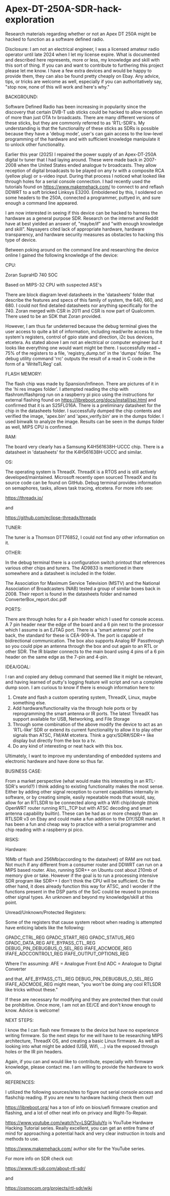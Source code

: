 # Apex-DT-250A-SDR-hack-exploration
Research materials regarding whether or not an Apex DT 250A might be hacked to function as a software defined radio.

Disclosure: I am not an electrical engineer, I was a licensed amateur radio operator until late 2024 when I let my license expire. What is documented and described here represents, more or less, my knowledge and skill with this sort of thing. If you can and want to contribute to furthering this project please let me know. I have a few extra devices and would be happy to provide them, they can also be found pretty cheaply on Ebay. Any advice, tips, or tricks are welcome as well, especially if you can authoritatively say, "stop now, none of this will work and here's why."



BACKGROUND:

Software Defined Radio has been increasing in popularity since the discovery that certain DVB-T usb sticks could be hacked to allow reception of more than just OTA tv broadcasts. There are many different versions of these sticks, but they are commonly referred to as 'RTL-SDR's. My understanding is that the functionality of these sticks as SDRs is possible because they have a 'debug mode', user's can gain access to the low-level programming of the hardware and with sufficient knowledge manipulate it to unlock other functionality.

Earlier this year (2025) I repaired the power supply of an Apex-DT-250A digital tv tuner that I had laying around. These were made back in 2007-2008 when the United States ended analogue tv broadcasts. They allow reception of digital broadcasts to be played on any tv with a composite RCA (yellow plug) or s-video input. During that process I noticed what looked like through holes for a serial console connection. I had recently used the tutorials found on https://www.makemehack.com/ to connect to and reflash DDWRT to a soft bricked Linksys E3200. Emboldened by this, I soldered on some headers to the 250A, connected a programmer, puttyed in, and sure enough a command line appeared.

I am now interested in seeing if this device can be hacked to harness the hardware as a general purpose SDR. Research on the internet and Reddit have at best yielded an answer of, "maybe/if" and "with enough knowledge and skill". Naysayers cited lack of appropriate hardware, hardware transparency, and hardware security measures as obstacles to hacking this type of device.     

Between poking around on the command line and researching the device online I gained the following knowledge of the device:



CPU:

Zoran SupraHD 740 SOC

Based on MIPS-32 CPU with suspected ASE's

There are block diagram level datasheets in the 'datasheets' folder that describe the features and specs of this family of system, the 640, 660, and 680. I could not find detailed datasheets nor anything specifically for the 740. Zoran merged with CSR in 2011 and CSR is now part of Qualcomm. There used to be an SDK that Zoran provided.

However, I am thus far undeterred because the debug terminal gives the user access to quite a bit of information, including read/write access to the system's registers, control of gpio state and direction, i2c bus devices, etcetera. As stated above I am not an electrical or computer engineer but it looks like everything one would want might be there. I successfully read ~ 75% of the registers to a file, 'registry\_dump.txt' in the 'dumps' folder. The debug utility command 'rrc' outputs the result of a read in C code in the form of a 'WriteTLReg' call.



FLASH MEMORY:

The flash chip was made by Spansion/Infineon. There are pictures of it in the 'hi res images folder'. I attempted reading the chip with flashrom/flashprog run on a raspberry pi pico using the instructions for external flashing found on https://libreboot.org/docs/install/spi.html and confirmed that it is an S25FL016A. There is a preliminary datasheet for the chip in the datasheets folder. I successfully dumped the chip contents and verified the image, 'apex.bin' and 'apex\_verify.bin' are in the dumps folder. I used binwalk to analyze the image. Results can be seen in the dumps folder as well, MIPS CPU is confirmed.



RAM:

The board very clearly has a Samsung K4H561638H-UCCC chip. There is a datasheet in 'datasheets' for the K4H561638H-UCCC and similar.



OS:

The operating system is ThreadX. ThreadX is a RTOS and is still actively developed/maintained. Microsoft recently open sourced ThreadX and its source code can be found on GitHub. Debug terminal provides information on semaphores, tasks, allows task tracing, etcetera. For more info see:

https://threadx.io/

and

https://github.com/eclipse-threadx/threadx



TUNER:

The tuner is a Thomson DTT76852, I could not find any other information on it.



OTHER:

In the debug terminal there is a configuration switch printout that references various other chips and tuners. The AD9833 is mentioned in there somewhere and a datasheet is included in the folder.

The Association for Maximum Service Television (MSTV) and the National
Association of Broadcasters (NAB) tested a group of similar boxes back in 2008. Their report is found in the datasheets folder and named ConverterBox\_report.doc.pdf

PORTS:

There are through holes for a 4 pin header which I used for console access. A 7 pin header near the edge of the board and a 6 pin next to the processor which I assume is an EJTAG port. There is a 'smart antenna' port in the back, the standard for these is CEA-909-A. The port is capable of bidirectional communication. The box also supports Analog RF Passthrough so you could pipe an antenna through the box and out again to an RTL or other SDR. The IR blaster connects to the main board using 4 pins of a 6 pin header on the same edge as the 7-pin and 4-pin. 



IDEA/GOAL:

I ran and copied any debug command that seemed like it might be relevant, and having learned of putty's logging feature will script and run a complete dump soon. I am curious to know if there is enough information here to:

1. Create and flash a custom operating system, ThreadX, Linux, maybe something else.
2. Add hardware/functionality via the through hole ports or by reprogramming the smart antenna or IR ports. The latest ThreadX has support available for USB, Networking, and File Storage
3. Through some combination of the above modify the device to act as an 'RTL-like' SDR or extend its current functionality to allow it to play other signals than ATSC, FM/AM etcetera. Think a gqrx/SDR#/SDR++ like display but directly from the box to a tv.
4. Do any kind of interesting or neat hack with this box.



Ultimately, I want to improve my understanding of embedded systems and electronic hardware and have done so thus far.



BUSINESS CASE:

From a market perspective (what would make this interesting in an RTL-SDR's world?) I think adding to existing functionality makes the most sense. Either by adding other signal reception to current capabilities internally in software, or by creating simple, easily repeatable mods that would, say, allow for an RTLSDR to be connected along with a Wifi chip/dongle (think OpenWRT router running RTL\_TCP but with ATSC decoding and smart antenna capability builtin). These can be had as or more cheaply than an RTLSDR v3 on Ebay and could make a fun addition to the DIY/SDR market. It has been a fun and cheap way to practice with a serial programmer and chip reading with a raspberry pi pico.



RISKS:

Hardware:

16Mb of flash and 256Mb(according to the datasheet) of RAM are not bad. Not much if any different from a consumer router and DDWRT can run on a MIPS based router. Also, running SDR++ on Ubuntu cost about 210mb of memory give or take. However if the goal is to run a processing intensive SDR program like SDR++ I don't think the CPU will be sufficient. On the other hand, it does already function this way for ATSC, and I wonder if the functions present in the DSP parts of the SoC could be reused to process other signal types. An unknown and beyond my knowledge/skill at this point.

Unread/Unknown/Protected Registers:

Some of the registers that cause system reboot when reading is attempted have enticing labels like the following:

GPADC_CTRL_REG
GPADC_START_REG
GPADC_STATUS_REG
GPADC_DATA_REG
AFE_BYPASS_CTL_REG
DEBUG_PIN_DEBUGBUS_O_SEL_REG
IFAFE_ADCMODE_REG
IFAFE_ADCCONTROL1_REG
IFAFE_OUTPUT_OPTIONS_REG

Where I'm assuming: 
AFE = Analogue Front End
ADC = Analogue to Digital Converter

and that,
AFE_BYPASS_CTL_REG
DEBUG_PIN_DEBUGBUS_O_SEL_REG
IFAFE_ADCMODE_REG
might mean, "you won't be doing any cool RTLSDR like tricks without these." 

If these are necessary for modifying and they are protected then that could be prohibitive. 
Once more, I am not an EE/CE and don't know enough to know. Advice is welcome!



NEXT STEPS:

I know the I can flash new firmware to the device but have no experience writing firmware. So the next steps for me will have to be researching MIPS architecture, ThreadX OS, and creating a basic Linux firmware. As well as looking into what might be added (USB, Wifi, ...) via the exposed through holes or the IR pin headers.

Again, if you can and would like to contribute, especially with firmware knowledge, please contact me. I am willing to provide the hardware to work on. 


REFERENCES:

I utilized the following sources/sites to figure out serial console access and flashchip reading. If you are new to hardware hacking check them out!

https://libreboot.org/ has a ton of info on bios/uefi firmware creation and flashing, and a lot of other neat info on privacy and Right-To-Repair.

https://www.youtube.com/watch?v=LSQf3iuluYo is YouTube Hardware Hacking Tutorial series. Really excellent, you can get an entire frame of mind for approaching a potential hack and very clear instruction in tools and methods to use. 

https://www.makemehack.com/ author site for the YouTube series.

For more info on SDR check out:

https://www.rtl-sdr.com/about-rtl-sdr/

and 

https://osmocom.org/projects/rtl-sdr/wiki


